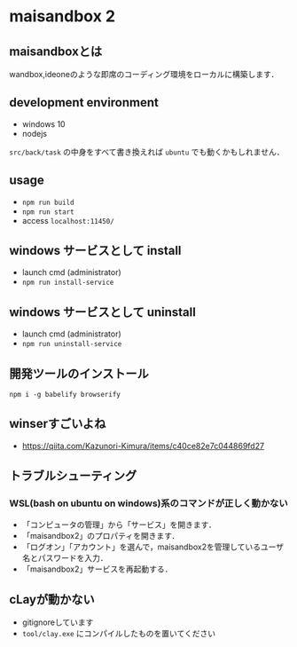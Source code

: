 
# maisandbox 2

## maisandboxとは

wandbox,ideoneのような即席のコーディング環境をローカルに構築します．

## development environment

- windows 10
- nodejs

`src/back/task` の中身をすべて書き換えれば `ubuntu` でも動くかもしれません．

## usage

- `npm run build`
- `npm run start`
- access `localhost:11450/`

## windows サービスとして install

- launch cmd (administrator)
- `npm run install-service`

## windows サービスとして uninstall

- launch cmd (administrator)
- `npm run uninstall-service`

## 開発ツールのインストール

```
npm i -g babelify browserify
```

## winserすごいよね

- https://qiita.com/Kazunori-Kimura/items/c40ce82e7c044869fd27

## トラブルシューティング

### WSL(bash on ubuntu on windows)系のコマンドが正しく動かない

- 「コンピュータの管理」から「サービス」を開きます．
- 「maisandbox2」のプロパティを開きます．
- 「ログオン」「アカウント」を選んで，maisandbox2を管理しているユーザ名とパスワードを入力．
- 「maisandbox2」サービスを再起動する．

## cLayが動かない

- gitignoreしています
- `tool/clay.exe` にコンパイルしたものを置いてください
